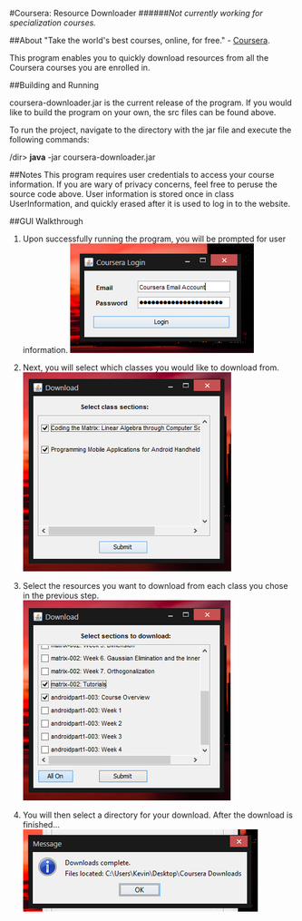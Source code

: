 #Coursera: Resource Downloader
######_Not currently working for specialization courses._


##About
"Take the world's best courses, online, for free." - [Coursera](https://www.coursera.org/).

This program enables you to quickly download resources from all the Coursera courses you are enrolled in.


##Building and Running

coursera-downloader.jar is the current release of the program. If you would like to build the program on your own, the src files can be found above.

To run the project, navigate to the directory with the jar file and execute the following commands:

/dir> **java** -jar coursera-downloader.jar

##Notes 
This program requires user credentials to access your course information. If you are wary of privacy concerns, feel free to peruse the source code above. User information is stored once in class UserInformation, and quickly erased after it is used to log in to the website.

##GUI Walkthrough
1. Upon successfully running the program, you will be prompted for user information. 
![screen1](https://github.com/KevinRamsunder/coursera-downloader/blob/master/tutorial/Screen1.PNG "First Screen")

2. Next, you will select which classes you would like to download from.
![screen2](https://github.com/KevinRamsunder/coursera-downloader/blob/master/tutorial/screen2.PNG "Second Screen")


3. Select the resources you want to download from each class you chose in the previous step.
![screen3](https://github.com/KevinRamsunder/coursera-downloader/blob/master/tutorial/screen3.PNG "Third Screen")

4. You will then select a directory for your download. After the download is finished...
![screen4](https://github.com/KevinRamsunder/coursera-downloader/blob/master/tutorial/screen5.PNG "Last Screen")

